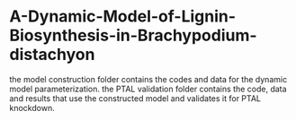 # A-Dynamic-Model-of-Lignin-Biosynthesis-in-Brachypodium-distachyon
the model construction folder contains the codes and data for the dynamic model parameterization.
the PTAL validation folder contains the code, data and results that use the constructed model and validates it for PTAL knockdown.

